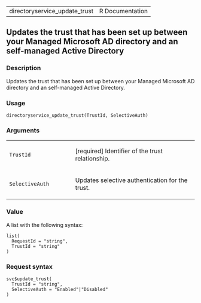 <table style="width: 100%;">
<tbody>
<tr class="odd">
<td>directoryservice_update_trust</td>
<td style="text-align: right;">R Documentation</td>
</tr>
</tbody>
</table>

## Updates the trust that has been set up between your Managed Microsoft AD directory and an self-managed Active Directory

### Description

Updates the trust that has been set up between your Managed Microsoft AD
directory and an self-managed Active Directory.

### Usage

    directoryservice_update_trust(TrustId, SelectiveAuth)

### Arguments

<table>
<colgroup>
<col style="width: 35%" />
<col style="width: 65%" />
</colgroup>
<tbody>
<tr class="odd">
<td><code
id="directoryservice_update_trust_:_TrustId">TrustId</code></td>
<td><p>[required] Identifier of the trust relationship.</p></td>
</tr>
<tr class="even">
<td><code
id="directoryservice_update_trust_:_SelectiveAuth">SelectiveAuth</code></td>
<td><p>Updates selective authentication for the trust.</p></td>
</tr>
</tbody>
</table>

### Value

A list with the following syntax:

    list(
      RequestId = "string",
      TrustId = "string"
    )

### Request syntax

    svc$update_trust(
      TrustId = "string",
      SelectiveAuth = "Enabled"|"Disabled"
    )
